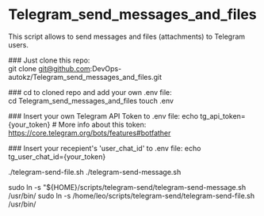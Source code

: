 # Telegram_send_messages_and_files
This script allows to send messages and files (attachments) to Telegram users.

\### Just clone this repo: \
git clone git@github.com:DevOps-autokz/Telegram_send_messages_and_files.git

\### cd to cloned repo and add your own .env file: \
cd Telegram_send_messages_and_files
touch .env

\### Insert your own Telegram API Token to .env file:
echo tg_api_token={your_token}
\# More info about this token: https://core.telegram.org/bots/features#botfather

\### Insert your recepient's 'user_chat_id' to .env file:
echo tg_user_chat_id={your_token}



./telegram-send-file.sh 
./telegram-send-message.sh

sudo ln -s "${HOME}/scripts/telegram-send/telegram-send-message.sh /usr/bin/
sudo ln -s /home/leo/scripts/telegram-send/telegram-send-file.sh /usr/bin/
